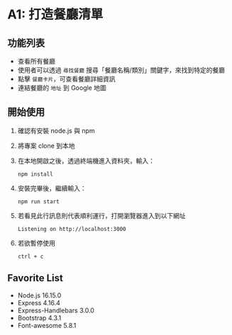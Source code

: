 # A1: 打造餐廳清單

## 功能列表
- 查看所有餐廳
- 使用者可以透過 `尋找餐廳` 搜尋「餐廳名稱/類別」關鍵字，來找到特定的餐廳
- 點擊 `餐廳卡片`，可查看餐廳詳細資訊
- 連結餐廳的 `地址` 到 Google 地圖

## 開始使用
1. 確認有安裝 node.js 與 npm
2. 將專案 clone 到本地
3. 在本地開啟之後，透過終端機進入資料夾，輸入：

   ```
   npm install
   ```
   
4. 安裝完畢後，繼續輸入：

   ```
   npm run start
   ```

5. 若看見此行訊息則代表順利運行，打開瀏覽器進入到以下網址

   ```
   Listening on http://localhost:3000
   ```

6. 若欲暫停使用

   ```
   ctrl + c
   ```

## Favorite List
- Node.js 16.15.0
- Express 4.16.4
- Express-Handlebars 3.0.0
- Bootstrap 4.3.1
- Font-awesome 5.8.1
